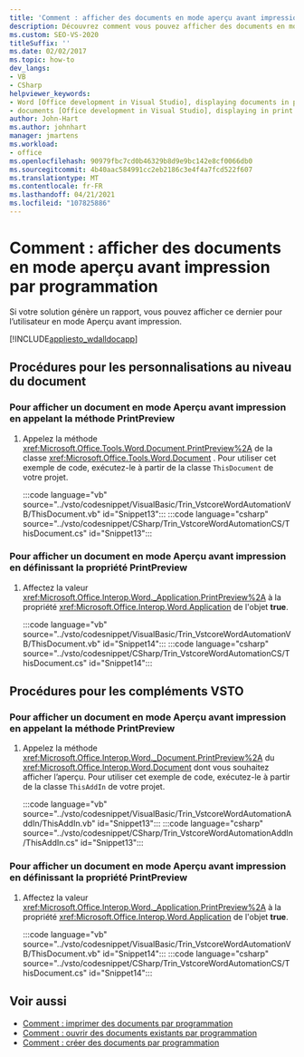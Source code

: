 ```yaml
---
title: 'Comment : afficher des documents en mode aperçu avant impression par programmation'
description: Découvrez comment vous pouvez afficher des documents en mode aperçu avant impression dans un document Microsoft Word.
ms.custom: SEO-VS-2020
titleSuffix: ''
ms.date: 02/02/2017
ms.topic: how-to
dev_langs:
- VB
- CSharp
helpviewer_keywords:
- Word [Office development in Visual Studio], displaying documents in print preview
- documents [Office development in Visual Studio], displaying in print preview
author: John-Hart
ms.author: johnhart
manager: jmartens
ms.workload:
- office
ms.openlocfilehash: 90979fbc7cd0b46329b8d9e9bc142e8cf0066db0
ms.sourcegitcommit: 4b40aac584991cc2eb2186c3e4f4a7fcd522f607
ms.translationtype: MT
ms.contentlocale: fr-FR
ms.lasthandoff: 04/21/2021
ms.locfileid: "107825886"
---
```

# <a name="how-to-programmatically-display-documents-in-print-preview"></a>Comment : afficher des documents en mode aperçu avant impression par programmation
  Si votre solution génère un rapport, vous pouvez afficher ce dernier pour l’utilisateur en mode Aperçu avant impression.

 [!INCLUDE[appliesto_wdalldocapp](../vsto/includes/appliesto-wdalldocapp-md.md)]

## <a name="procedures-for-document-level-customizations"></a>Procédures pour les personnalisations au niveau du document

### <a name="to-display-a-document-in-print-preview-by-calling-the-printpreview-method"></a>Pour afficher un document en mode Aperçu avant impression en appelant la méthode PrintPreview

1. Appelez la méthode <xref:Microsoft.Office.Tools.Word.Document.PrintPreview%2A> de la classe <xref:Microsoft.Office.Tools.Word.Document> . Pour utiliser cet exemple de code, exécutez-le à partir de la classe `ThisDocument` de votre projet.

     :::code language="vb" source="../vsto/codesnippet/VisualBasic/Trin_VstcoreWordAutomationVB/ThisDocument.vb" id="Snippet13":::
     :::code language="csharp" source="../vsto/codesnippet/CSharp/Trin_VstcoreWordAutomationCS/ThisDocument.cs" id="Snippet13":::

### <a name="to-display-a-document-in-print-preview-by-setting-the-printpreview-property"></a>Pour afficher un document en mode Aperçu avant impression en définissant la propriété PrintPreview

1. Affectez la valeur <xref:Microsoft.Office.Interop.Word._Application.PrintPreview%2A> à la propriété <xref:Microsoft.Office.Interop.Word.Application> de l'objet **true**.

     :::code language="vb" source="../vsto/codesnippet/VisualBasic/Trin_VstcoreWordAutomationVB/ThisDocument.vb" id="Snippet14":::
     :::code language="csharp" source="../vsto/codesnippet/CSharp/Trin_VstcoreWordAutomationCS/ThisDocument.cs" id="Snippet14":::

## <a name="procedures-for-vsto-add-ins"></a>Procédures pour les compléments VSTO

### <a name="to-display-a-document-in-print-preview-by-calling-the-printpreview-method"></a>Pour afficher un document en mode Aperçu avant impression en appelant la méthode PrintPreview

1. Appelez la méthode <xref:Microsoft.Office.Interop.Word._Document.PrintPreview%2A> du <xref:Microsoft.Office.Interop.Word.Document> dont vous souhaitez afficher l’aperçu. Pour utiliser cet exemple de code, exécutez-le à partir de la classe `ThisAddIn` de votre projet.

     :::code language="vb" source="../vsto/codesnippet/VisualBasic/Trin_VstcoreWordAutomationAddIn/ThisAddIn.vb" id="Snippet13":::
     :::code language="csharp" source="../vsto/codesnippet/CSharp/Trin_VstcoreWordAutomationAddIn/ThisAddIn.cs" id="Snippet13":::

### <a name="to-display-a-document-in-print-preview-by-setting-the-printpreview-property"></a>Pour afficher un document en mode Aperçu avant impression en définissant la propriété PrintPreview

1. Affectez la valeur <xref:Microsoft.Office.Interop.Word._Application.PrintPreview%2A> à la propriété <xref:Microsoft.Office.Interop.Word.Application> de l'objet **true**.

     :::code language="vb" source="../vsto/codesnippet/VisualBasic/Trin_VstcoreWordAutomationVB/ThisDocument.vb" id="Snippet14":::
     :::code language="csharp" source="../vsto/codesnippet/CSharp/Trin_VstcoreWordAutomationCS/ThisDocument.cs" id="Snippet14":::

## <a name="see-also"></a>Voir aussi
- [Comment : imprimer des documents par programmation](../vsto/how-to-programmatically-print-documents.md)
- [Comment : ouvrir des documents existants par programmation](../vsto/how-to-programmatically-open-existing-documents.md)
- [Comment : créer des documents par programmation](../vsto/how-to-programmatically-create-new-documents.md)
